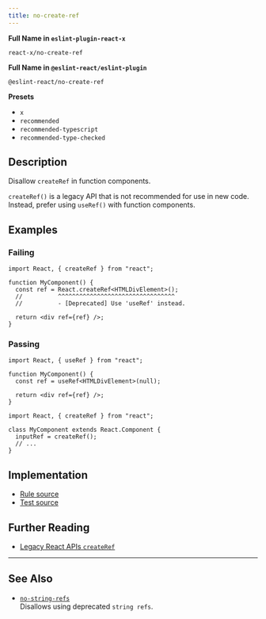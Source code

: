 ```yaml
---
title: no-create-ref
---
```


**Full Name in `eslint-plugin-react-x`**

```plain copy
react-x/no-create-ref
```

**Full Name in `@eslint-react/eslint-plugin`**

```plain copy
@eslint-react/no-create-ref
```

**Presets**

- `x`
- `recommended`
- `recommended-typescript`
- `recommended-type-checked`

## Description

Disallow `createRef` in function components.

`createRef()` is a legacy API that is not recommended for use in new code. Instead, prefer using `useRef()` with function components.

## Examples

### Failing

```tsx
import React, { createRef } from "react";

function MyComponent() {
  const ref = React.createRef<HTMLDivElement>();
  //          ^^^^^^^^^^^^^^^^^^^^^^^^^^^^^^^^^
  //          - [Deprecated] Use 'useRef' instead.

  return <div ref={ref} />;
}
```

### Passing

```tsx
import React, { useRef } from "react";

function MyComponent() {
  const ref = useRef<HTMLDivElement>(null);

  return <div ref={ref} />;
}
```

```tsx
import React, { createRef } from "react";

class MyComponent extends React.Component {
  inputRef = createRef();
  // ...
}
```

## Implementation

- [Rule source](https://github.com/Rel1cx/eslint-react/tree/main/packages/plugins/eslint-plugin-react-x/src/rules/no-create-ref.ts)
- [Test source](https://github.com/Rel1cx/eslint-react/tree/main/packages/plugins/eslint-plugin-react-x/src/rules/no-create-ref.spec.ts)

## Further Reading

- [Legacy React APIs `createRef`](https://react.dev/reference/react/createRef)

---

## See Also

- [`no-string-refs`](./no-string-refs)\
  Disallows using deprecated `string refs`.

